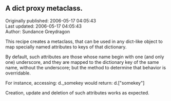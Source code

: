 ## A dict proxy metaclass.  
Originally published: 2006-05-17 04:05:43  
Last updated: 2006-05-17 04:05:43  
Author: Sundance Greydragon  
  
This recipe creates a metaclass, that can be used in any dict-like object to map specially named attributes to keys of that dictionary.

By default, such attributes are those whose name begin with one (and only one) underscore, and they are mapped to the dictionary key of the same name, without the underscore; but the method to determine that behavior is overridable.

For instance, accessing:
  d._somekey
would return:
  d.["somekey"]

Creation, update and deletion of such attributes works as expected.